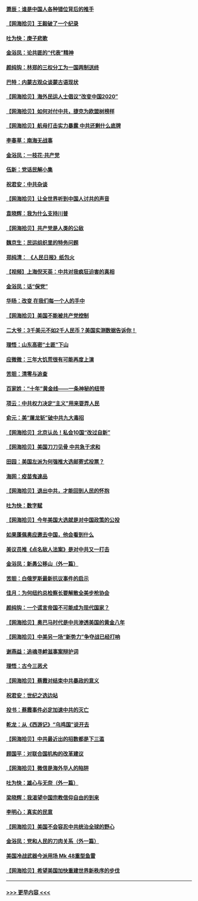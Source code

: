 #### [萧辰：谁是中国人各种错位背后的推手](../pages/nsc993/n12379800.md?t=09041651) 
#### [【网海拾贝】王毅破了一个纪录](../pages/nsc993/n12379251.md?t=09041651) 
#### [吐为快：庚子悲歌](../pages/nsc993/n12378821.md?t=09041651) 
#### [金浴凤：论共匪的“代表”精神](../pages/nsc993/n12377546.md?t=09041651) 
#### [颜纯钩：林郑的三权分工为一国两制送终](../pages/nsc993/n12377306.md?t=09041651) 
#### [巴特：内蒙古观众谈蒙古语现状](../pages/nsc993/n12376923.md?t=09041651) 
#### [【网海拾贝】海外民运人士倡议“改变中国2020”](../pages/nsc993/n12376682.md?t=09041651) 
#### [【网海拾贝】如何对付中共，捷克为欧盟树榜样](../pages/nsc993/n12374209.md?t=09041651) 
#### [【网海拾贝】航母打击实力暴露 中共还剩什么底牌](../pages/nsc993/n12371825.md?t=09041651) 
#### [李春草：南海无战事](../pages/nsc993/n12371159.md?t=09041651) 
#### [金浴凤：一枝花·共产党](../pages/nsc993/n12368757.md?t=09041651) 
#### [伍新：党话民解小集](../pages/nsc993/n12366907.md?t=09041651) 
#### [祝君安：中共杂谈](../pages/nsc993/n12366076.md?t=09041651) 
#### [【网海拾贝】让全世界听到中国人讨共的声音](../pages/nsc993/n12365569.md?t=09041651) 
#### [袁晓辉：我为什么支持川普](../pages/nsc993/n12362670.md?t=09041651) 
#### [【网海拾贝】共产党是人类的公敌](../pages/nsc993/n12363182.md?t=09041651) 
#### [魏京生：民运组织里的特务问题](../pages/nsc993/n12363010.md?t=09041651) 
#### [郑纯清： 《人民日报》纸包火](../pages/nsc993/n12362706.md?t=09041651) 
#### [【视频】上海倪天英：中共对我疯狂迫害的真相](../pages/nsc993/n12356341.md?t=09041651) 
#### [金浴凤：话“保党”](../pages/nsc993/n12361867.md?t=09041651) 
#### [华旸：改变 在我们每一个人的手中](../pages/nsc993/n12361774.md?t=09041651) 
#### [【网海拾贝】美国不能被共产党控制](../pages/nsc993/n12360271.md?t=09041651) 
#### [二大爷：3千美元不如2千人民币？美国实测数据告诉你！](../pages/nsc993/n12358563.md?t=09041651) 
#### [理悟：山东高密“土匪”下山](../pages/nsc993/n12358535.md?t=09041651) 
#### [应微微：三年大饥荒很有可能再度上演](../pages/nsc993/n12358523.md?t=09041651) 
#### [苦胆：清零与追查](../pages/nsc993/n12358501.md?t=09041651) 
#### [百家姓：“十年”黄金线——一条神秘的纽带](../pages/nsc993/n12358319.md?t=09041651) 
#### [项云：中共权力决定“主义”用来耍弄人民](../pages/nsc993/n12358172.md?t=09041651) 
#### [俞元：美“屠龙斩”破中共九大毒招](../pages/nsc993/n12357822.md?t=09041651) 
#### [【网海拾贝】北京认怂！私会10国“改过自新”](../pages/nsc993/n12357784.md?t=09041651) 
#### [【网海拾贝】美国刀刀见骨 中共急于求和](../pages/nsc993/n12355511.md?t=09041651) 
#### [田园：美国左派为何强推大选邮寄式投票？](../pages/nsc993/n12352963.md?t=09041651) 
#### [海网：疫苗鬼速品](../pages/nsc993/n12354438.md?t=09041651) 
#### [【网海拾贝】退出中共，才能回到人民的怀抱](../pages/nsc993/n12352634.md?t=09041651) 
#### [吐为快：数字赋](../pages/nsc993/n12352317.md?t=09041651) 
#### [【网海拾贝】今年美国大选就是对中国政策的公投](../pages/nsc993/n12350973.md?t=09041651) 
#### [如果蓬佩奥应邀去中国，他会看到什么](../pages/nsc993/n12350945.md?t=09041651) 
#### [美议员推《点名敌人法案》是对中共又一打击](../pages/nsc993/n12350765.md?t=09041651) 
#### [金浴凤：新愚公移山（外一篇）](../pages/nsc993/n12350253.md?t=09041651) 
#### [苦胆：白俄罗斯最新抗议事件的启示](../pages/nsc993/n12349989.md?t=09041651) 
#### [佳月：为何纽约总检察长要解散全美步枪协会](../pages/nsc993/n12349939.md?t=09041651) 
#### [颜纯钩：一个谎言帝国不可能成为现代国家？](../pages/nsc993/n12349898.md?t=09041651) 
#### [【网海拾贝】奥巴马时代是中共渗透美国的黄金八年](../pages/nsc993/n12349284.md?t=09041651) 
#### [【网海拾贝】中美另一场“新势力”争夺战已经打响](../pages/nsc993/n12346998.md?t=09041651) 
#### [谢燕益：追魂寻衅滋事案辩护词](../pages/nsc993/n12346892.md?t=09041651) 
#### [理悟：古今三恶犬](../pages/nsc993/n12345190.md?t=09041651) 
#### [【网海拾贝】蔡霞对结束中共暴政的意义](../pages/nsc993/n12344263.md?t=09041651) 
#### [祝君安：世纪之选边站](../pages/nsc993/n12342382.md?t=09041651) 
#### [投书：蔡霞事件必定加速中共的灭亡](../pages/nsc993/n12341881.md?t=09041651) 
#### [乾龙：从《西游记》“乌鸡国”说开去](../pages/nsc993/n12341690.md?t=09041651) 
#### [【网海拾贝】中共最近出的招数都是下三滥](../pages/nsc993/n12341593.md?t=09041651) 
#### [顾国平：对联合国机构的改革建议](../pages/nsc993/n12339928.md?t=09041651) 
#### [【网海拾贝】微信是海外华人的陷阱](../pages/nsc993/n12338868.md?t=09041651) 
#### [吐为快：雄心与无奈（外一篇）](../pages/nsc993/n12338132.md?t=09041651) 
#### [梁晓辉：我渴望中国宗教信仰自由的到来](../pages/nsc993/n12336657.md?t=09041651) 
#### [李明心：真实的民意](../pages/nsc993/n12336089.md?t=09041651) 
#### [【网海拾贝】美国不会容忍中共统治全球的野心](../pages/nsc993/n12336063.md?t=09041651) 
#### [金浴凤：党和人民的刀肉关系（外一篇）](../pages/nsc993/n12335834.md?t=09041651) 
#### [美国冷战武器今派用场 Mk 48重型鱼雷](../pages/nsc993/n12335354.md?t=09041651) 
#### [【网海拾贝】希望美国加快重建世界新秩序的步伐](../pages/nsc993/n12334224.md?t=09041651) 

----
#### [ >>> 更早内容 <<< ](../indexes/nsc993-earlier.md)
